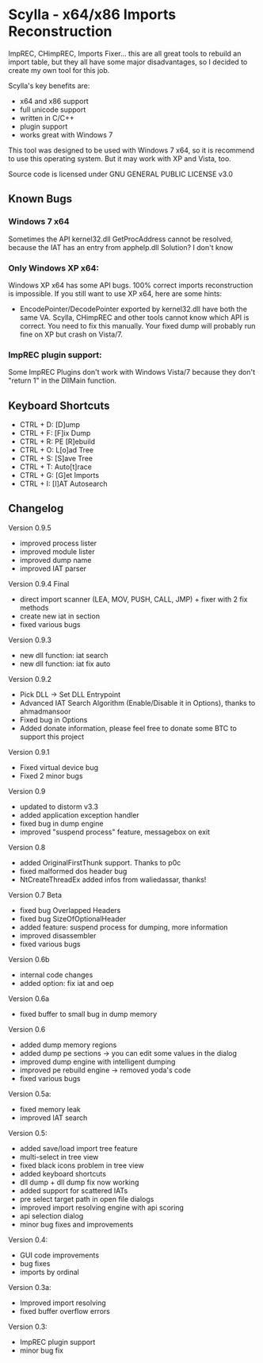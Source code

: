 Scylla - x64/x86 Imports Reconstruction
=======================================

ImpREC, CHimpREC, Imports Fixer... this are all great tools to rebuild an import table, 
but they all have some major disadvantages, so I decided to create my own tool for this job.

Scylla's key benefits are:

 - x64 and x86 support
 - full unicode support
 - written in C/C++
 - plugin support
 - works great with Windows 7

This tool was designed to be used with Windows 7 x64, so it is recommend to use this operating system. 
But it may work with XP and Vista, too.

Source code is licensed under GNU GENERAL PUBLIC LICENSE v3.0


Known Bugs
----------

### Windows 7 x64

Sometimes the API kernel32.dll GetProcAddress cannot be resolved, because the IAT has an entry from apphelp.dll
Solution? I don't know

### Only Windows XP x64:

Windows XP x64 has some API bugs. 100% correct imports reconstruction is impossible.
If you still want to use XP x64, here are some hints:

* EncodePointer/DecodePointer exported by kernel32.dll have both the same VA.
  Scylla, CHimpREC and other tools cannot know which API is correct. You need to fix this manually.
  Your fixed dump will probably run fine on XP but crash on Vista/7.

### ImpREC plugin support:

Some ImpREC Plugins don't work with Windows Vista/7 because they don't "return 1" in the DllMain function.


Keyboard Shortcuts
------------------

- CTRL + D: [D]ump
- CTRL + F: [F]ix Dump
- CTRL + R: PE [R]ebuild
- CTRL + O: L[o]ad Tree
- CTRL + S: [S]ave Tree
- CTRL + T: Auto[t]race
- CTRL + G: [G]et Imports
- CTRL + I: [I]AT Autosearch


Changelog
---------

Version 0.9.5

- improved process lister
- improved module lister
- improved dump name
- improved IAT parser

Version 0.9.4 Final

- direct import scanner (LEA, MOV, PUSH, CALL, JMP) + fixer with 2 fix methods
- create new iat in section
- fixed various bugs 

Version 0.9.3

- new dll function: iat search
- new dll function: iat fix auto

Version 0.9.2

- Pick DLL -> Set DLL Entrypoint
- Advanced IAT Search Algorithm (Enable/Disable it in Options), thanks to ahmadmansoor
- Fixed bug in Options
- Added donate information, please feel free to donate some BTC to support this project

Version 0.9.1

- Fixed virtual device bug
- Fixed 2 minor bugs

Version 0.9

- updated to distorm v3.3
- added application exception handler
- fixed bug in dump engine
- improved "suspend process" feature, messagebox on exit

Version 0.8

- added OriginalFirstThunk support. Thanks to p0c
- fixed malformed dos header bug
- NtCreateThreadEx added infos from waliedassar, thanks! 

Version 0.7 Beta

- fixed bug Overlapped Headers
- fixed bug SizeOfOptionalHeader
- added feature: suspend process for dumping, more information
- improved disassembler
- fixed various bugs

Version 0.6b

- internal code changes
- added option: fix iat and oep

Version 0.6a

- fixed buffer to small bug in dump memory

Version 0.6

- added dump memory regions
- added dump pe sections -> you can edit some values in the dialog
- improved dump engine with intelligent dumping
- improved pe rebuild engine -> removed yoda's code
- fixed various bugs

Version 0.5a:

- fixed memory leak
- improved IAT search

Version 0.5:

- added save/load import tree feature
- multi-select in tree view
- fixed black icons problem in tree view
- added keyboard shortcuts
- dll dump + dll dump fix now working
- added support for scattered IATs
- pre select target path in open file dialogs
- improved import resolving engine with api scoring
- api selection dialog
- minor bug fixes and improvements

Version 0.4:

 - GUI code improvements
 - bug fixes
 - imports by ordinal

Version 0.3a:

 - Improved import resolving
 - fixed buffer overflow errors

Version 0.3:

 - ImpREC plugin support
 - minor bug fix

